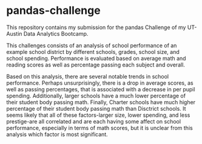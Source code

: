 # pandas-challenge

This repository contains my submission for the pandas Challenge of my UT-Austin Data Analytics Bootcamp. 

This challenges consists of an analysis of school performance of an example school district by different schools, grades, school size, and school spending. Performance is evaluated based on average math and reading scores as well as percentage passing each subject and overall. 

Based on this analysis, there are several notable trends in school performance. Perhaps unsurprisingly, there is a drop in average scores, as well as passing percentages, that is associated with a decrease in per pupil spending. Additionally, larger schools have a much lower percentage of their student body passing math. Finally, Charter schools have much higher percentage of their student body passing math than Disctrict schools. It seems likely that all of these factors-larger size, lower spending, and less prestige-are all correlated and are each having some affect on school performance, especially in terms of math scores, but it is unclear from this analysis which factor is most significant. 